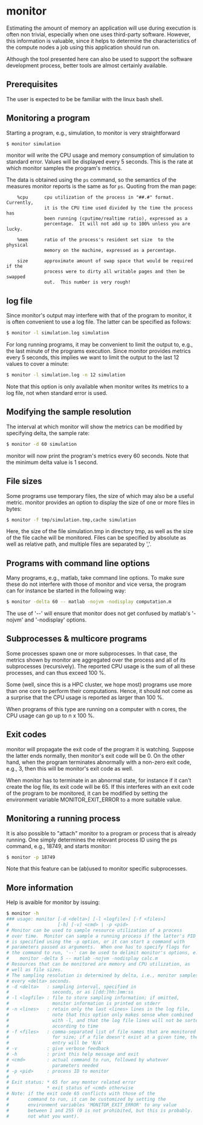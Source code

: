 # monitor

Estimating the amount of memory an application will use during execution is
often non trivial, especially when one uses third-party software. However,
this information is valuable, since it helps to determine the characteristics
of the compute nodes a job using this application should run on.

Although the tool presented here can also be used to support the software
development process, better tools are almost certainly available.


## Prerequisites

The user is expected to be be familiar with the linux bash shell.


## Monitoring a program

Starting a program, e.g., simulation, to monitor is very straightforward

```bash
$ monitor simulation
```

monitor will write the CPU usage and memory consumption of simulation to
standard error.  Values will be displayed every 5 seconds.  This is the rate
at which monitor samples the program's metrics.

The data is obtained using the `ps` command, so the semantics of the measures
monitor reports is the same as for `ps`.  Quoting from the man page:

```
    %cpu      cpu utilization of the process in "##.#" format.  Currently,
              it is the CPU time used divided by the time the process has
              been running (cputime/realtime ratio), expressed as a
              percentage.  It will not add up to 100% unless you are lucky.

    %mem      ratio of the process's resident set size  to the physical
              memory on the machine, expressed as a percentage.

    size      approximate amount of swap space that would be required if the
              process were to dirty all writable pages and then be swapped
              out.  This number is very rough!
```


## log file

Since monitor's output may interfere with that of the program to monitor,
it is often convenient to use a log file.  The latter can be specified as
follows:

```bash
$ monitor -l simulation.log simulation
```

For long running programs, it may be convenient to limit the output to, e.g.,
the last minute of the programs execution.  Since monitor provides metrics every
5 seconds, this implies we want to limit the output to the last 12 values to
cover a minute:

```bash
$ monitor -l simulation.log -n 12 simulation
```

Note that this option is only available when monitor writes its metrics to a log
file, not when standard error is used.


## Modifying the sample resolution

The interval at which monitor will show the metrics can be modified by
specifying delta, the sample rate:

```bash
$ monitor -d 60 simulation
```

monitor will now print the program's metrics every 60 seconds.  Note that the
minimum delta value is 1 second.


## File sizes

Some programs use temporary files, the size of which may also be a useful
metric.  monitor provides an option to display the size of one or more files
in bytes:

```bash
$ monitor -f tmp/simulation.tmp,cache simulation
```

Here, the size of the file simulation.tmp in directory tmp, as well as the size
of the file cache will be monitored. Files can be specified by absolute as well
as relative path, and multiple files are separated by ','.


## Programs with command line options

Many programs, e.g., matlab, take command line options.  To make sure these do
not interfere with those of monitor and vice versa, the program can for instance
be started in the following way:

```bash
$ monitor -delta 60 -- matlab -nojvm -nodisplay computation.m
```

The use of '--' will ensure that monitor does not get confused by matlab's
'-nojvm' and '-nodisplay' options.


## Subprocesses & multicore programs

Some processes spawn one or more subprocesses.  In that case, the metrics shown
by monitor are aggregated over the process and all of its subprocesses
(recursively).  The reported CPU usage is the sum of all these processes, and
can thus exceed 100 %.

Some (well, since this is a HPC cluster, we hope most) programs use more than one
core to perform their computations.  Hence, it should not come as a surprise that
the CPU usage is reported as larger than 100 %.

When programs of this type are running on a computer with n cores, the CPU usage
can go up to n x 100 %.


## Exit codes

monitor will propagate the exit code of the program it is watching.  Suppose the
latter ends normally, then monitor's exit code will be 0.  On the other hand,
when the program terminates abnormally with a non-zero exit code, e.g., 3, then
this will be monitor's exit code as well.

When monitor has  to terminate in an abnormal state, for instance if it can't
create the log file, its exit code will be 65.  If this interferes with an exit
code of the program to be monitored, it can be modified by setting the
environment variable MONITOR_EXIT_ERROR to a more suitable value.


## Monitoring a running process

It is also possible to "attach" monitor to a program or process that is already
running.  One simply determines the relevant process ID using the ps command,
e.g., 18749, and starts monitor:

```bash
$ monitor -p 18749
```

Note that this feature can be (ab)used to monitor specific subprocesses.


## More information

Help is avaible for monitor by issuing:

```bash
$ monitor -h
### usage: monitor [-d <delta>] [-l <logfile>] [-f <files>]
#                  [-h] [-v] <cmd> | -p <pid>
# Monitor can be used to sample resource utilization of a process
# over time.  Monitor can sample a running process if the latter's PID
# is specified using the -p option, or it can start a command with
# parameters passed as arguments.  When one has to specify flags for
# the command to run, '--' can be used to delimit monitor's options, e.g.,
#    monitor -delta 5 -- matlab -nojvm -nodisplay calc.m
# Resources that can be monitored are memory and CPU utilization, as
# well as file sizes.
# The sampling resolution is determined by delta, i.e., monitor samples
# every <delta> seconds.
# -d <delta>   : sampling interval, specified in
#                seconds, or as [[dd:]hh:]mm:ss
# -l <logfile> : file to store sampling information; if omitted,
#                monitor information is printed on stderr
# -n <lines>   : retain only the last <lines> lines in the log file,
#                note that this option only makes sense when combined
#                with -l, and that the log file lines will not be sorted
#                according to time
# -f <files>   : comma-separated list of file names that are monitored
#                for size; if a file doesn't exist at a given time, the
#                entry will be 'N/A'
# -v           : give verbose feedback
# -h           : print this help message and exit
# <cmd>        : actual command to run, followed by whatever
#                parameters needed
# -p <pid>     : process ID to monitor
#
# Exit status: * 65 for any montor related error
#              * exit status of <cmd> otherwise
# Note: if the exit code 65 conflicts with those of the
#       command to run, it can be customized by setting the
#       environment variables 'MONITOR_EXIT_ERROR' to any value
#       between 1 and 255 (0 is not prohibited, but this is probably.
#       not what you want).
```
